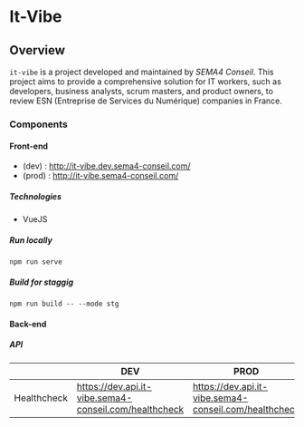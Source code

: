# It-Vibe

## Overview

`it-vibe` is a project developed and maintained by _SEMA4 Conseil_. This project aims to provide a comprehensive solution for IT workers, such as developers, business analysts, scrum masters, and product owners, to review ESN (Entreprise de Services du Numérique) companies in France.

### Components

#### Front-end

- (dev) : http://it-vibe.dev.sema4-conseil.com/
- (prod) : http://it-vibe.sema4-conseil.com/

##### Technologies

- VueJS

##### Run locally

```
npm run serve
```

##### Build for staggig

```
npm run build -- --mode stg
```

#### Back-end

##### API

|             | DEV                                                   | PROD                                                  |
| ----------- | ----------------------------------------------------- | ----------------------------------------------------- |
| Healthcheck | https://dev.api.it-vibe.sema4-conseil.com/healthcheck | https://dev.api.it-vibe.sema4-conseil.com/healthcheck |
